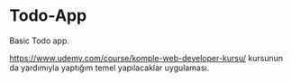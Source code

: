 # Todo-App
Basic Todo app.

https://www.udemy.com/course/komple-web-developer-kursu/ kursunun da yardımıyla yaptığım temel yapılacaklar uygulaması.
